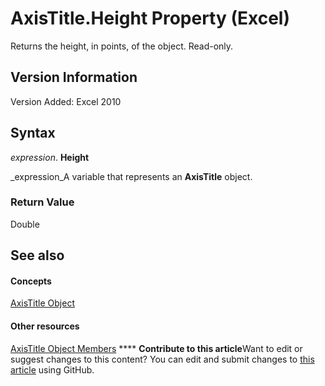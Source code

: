 
# AxisTitle.Height Property (Excel)

Returns the height, in points, of the object. Read-only.


## Version Information

Version Added: Excel 2010 


## Syntax

 _expression_. **Height**

 _expression_A variable that represents an  **AxisTitle** object.


### Return Value

Double


## See also


#### Concepts


 [AxisTitle Object](563d3ba5-aa77-b6fc-236a-7838d75eaa53.md)
#### Other resources


 [AxisTitle Object Members](84970b5a-91a1-b785-5632-97a0de4410f2.md)
****   **Contribute to this article**Want to edit or suggest changes to this content? You can edit and submit changes to  [this article](https://github.com/jhershey00/VBA_Excel_Test/OpenXMLCon/articles/6dcda209-5e92-5a43-984f-16e556d349c6.md) using GitHub.

